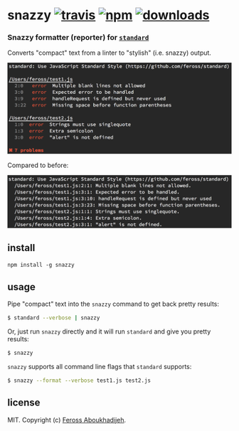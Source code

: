 # snazzy [![travis][travis-image]][travis-url] [![npm][npm-image]][npm-url] [![downloads][downloads-image]][downloads-url]

[travis-image]: https://img.shields.io/travis/feross/snazzy.svg?style=flat
[travis-url]: https://travis-ci.org/feross/snazzy
[npm-image]: https://img.shields.io/npm/v/snazzy.svg?style=flat
[npm-url]: https://npmjs.org/package/snazzy
[downloads-image]: https://img.shields.io/npm/dm/snazzy.svg?style=flat
[downloads-url]: https://npmjs.org/package/snazzy

### Snazzy formatter (reporter) for [`standard`](https://github.com/feross/standard)

Converts "compact" text from a linter to "stylish" (i.e. snazzy) output.

![after](img/after.png)

Compared to before:

![before](img/before.png)

## install

```
npm install -g snazzy
```

## usage

Pipe "compact" text into the `snazzy` command to get back pretty results:

```bash
$ standard --verbose | snazzy
```

Or, just run `snazzy` directly and it will run `standard` and give you pretty results:

```bash
$ snazzy
```

`snazzy` supports all command line flags that `standard` supports:

```bash
$ snazzy --format --verbose test1.js test2.js
```

## license

MIT. Copyright (c) [Feross Aboukhadijeh](http://feross.org).
